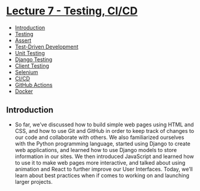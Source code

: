 # [Lecture 7 - Testing, CI/CD](https://cs50.harvard.edu/web/2020/weeks/7/)

- [Introduction]()
- [Testing]()
- [Assert]()
- [Test-Driven Development]()
- [Unit Testing]()
- [Django Testing]()
- [Client Testing]()
- [Selenium]()
- [CI/CD]()
- [GitHub Actions]()
- [Docker]()

## Introduction

- So far, we’ve discussed how to build simple web pages using HTML and CSS, and how to use Git and GitHub in order to keep track of changes to our code and collaborate with others. We also familiarized ourselves with the Python programming language, started using Django to create web applications, and learned how to use Django models to store information in our sites. We then introduced JavaScript and learned how to use it to make web pages more interactive, and talked about using animation and React to further improve our User Interfaces.
Today, we’ll learn about best practices when if comes to working on and launching larger projects.
